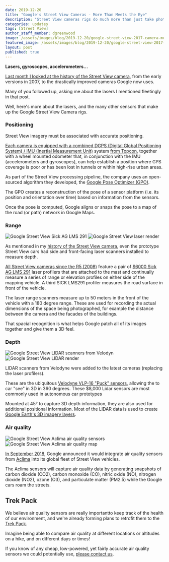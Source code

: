 ```yaml
---
date: 2019-12-20
title: "Google's Street View Cameras - More Than Meets the Eye"
description: "Street View cameras rigs do much more than just take photos."
categories: updates
tags: [Street View]
author_staff_member: dgreenwood
image: /assets/images/blog/2019-12-20/google-street-view-2017-camera-mounted-meta.jpg
featured_image: /assets/images/blog/2019-12-20/google-street-view-2017-camera-mounted-sm.jpg
layout: post
published: true
---
```


**Lasers, gyroscopes, accelerometers...**

[Last month I looked at the history of the Street View camera](/blog/2019/history-of-google-street-view-cameras), from the early versions in 2007, to the drastically improved cameras Google now uses.

Many of you followed up, asking me about the lasers I mentioned fleetingly in that post.

Well, here's more about the lasers, and the many other sensors that make up the Google Street View Camera rigs.

### Positioning

Street View imagery must be associated with accurate positioning.

[Each camera is equipped with a combined DGPS (Digital Global Positioning System) / IMU (Inertial Measurement Unit)](https://books.google.co.uk/books?id=dGpQDwAAQBAJ&pg=PA83&lpg=PA83) system [from Topcon](https://www.topconpositioning.com/mapping), together with a wheel mounted odometer that, in conjunction with the IMU (accelerometers and gyroscopes), can help establish a position where GPS coverage is poor or has been lost in tunnels or within high-rise urban areas.

As part of the Street View processing pipeline, the company uses an open-sourced algorithm they developed, the [Google Pose Optimizer (GPO)](http://code.google.com/p/gpo/wiki/GPO).

The GPO creates a reconstruction of the pose of a sensor platform (i.e. its position and orientation over time) based on information from the sensors.

Once the pose is computed, Google aligns or snaps the pose to a map of the road (or path) network in Google Maps.

### Range

<img class="img-fluid" src="/assets/images/blog/2019-12-20/google-street-view-sick-lms-291.jpg" alt="Google Street View Sick AG LMS 291" title="Google Street View Sick AG LMS 291" />

<img class="img-fluid" src="/assets/images/blog/2019-12-20/google-street-view-camera-laser-output.png" alt="Google Street View laser render" title="Google Street View laser render" />

As mentioned in my [history of the Street View camera](/blog/2019/history-of-google-street-view-cameras), even the prototype Street View cars had side and front-facing laser scanners installed to measure depth.

[All Street View cameras since the R5 (2008)](https://books.google.co.uk/books?id=dGpQDwAAQBAJ&pg=PA83&lpg=PA83) feature a pair of [$6000 Sick AG LMS 291](https://www.sick.com/gb/en/detection-and-ranging-solutions/2d-lidar-sensors/lms2xx/lms291-s05/p/p109849) laser profilers that are attached to the mast and continually measure a series of range or elevation profiles on either side of the mapping vehicle. A third SICK LMS291 profiler measures the road surface in front of the vehicle.

The laser range scanners measure up to 50 meters in the front of the vehicle with a 180 degree range. These are used for recording the actual dimensions of the space being photographed, for example the distance between the camera and the facades of the buildings. 

That spacial recognition is what helps Google patch all of its images together and give them a 3D feel.

### Depth

<img class="img-fluid" src="/assets/images/blog/2019-12-20/google-street-view-lidar-velodyn.jpg" alt="Google Street View LIDAR scanners from Velodyn" title="Google Street View LIDAR scanners from Velodyn" />

<img class="img-fluid" src="/assets/images/blog/2019-12-20/google-street-view-camera-lidar-output.jpg" alt="Google Street View LIDAR render" title="Google Street View LIDAR render" />

LIDAR scanners from Velodyne were added to the latest cameras (replacing the laser profilers).

These are the ubiquitous [Velodyne VLP-16 "Puck" sensors](http://velodynelidar.com/products.html), allowing the to car "see" in 3D in 360 degrees. These $8,000 Lidar sensors are most commonly used in autonomous car prototypes

Mounted at 45° to capture 3D depth information, they are also used for additional positional information. Most of the LIDAR data is used to create [Google Earth's 3D imagery layers](https://support.google.com/earth/answer/148131?hl=en).

### Air quality

<img class="img-fluid" src="/assets/images/blog/2019-12-20/google-street-view-aclima-air-quality.jpg" alt="Google Street View Aclima air quality sensors" title="Google Street View Aclima air quality sensors" />

<img class="img-fluid" src="/assets/images/blog/2019-12-20/google-street-view-aclima-air-quality-map.png" alt="Google Street View Aclima air quality map" title="Google Street View Aclima air quality map" />

[In September 2018](https://techcrunch.com/2018/09/12/google-street-view-cars-are-now-roaming-around-the-planet-checking-our-atmosphere-with-these-sensors/), Google announced it would integrate air quality sensors from [Aclima](https://aclima.io/#products) into its global fleet of Street View vehicles.

The Aclima sensors will capture air quality data by generating snapshots of carbon dioxide (CO2), carbon monoxide (CO), nitric oxide (NO), nitrogen dioxide (NO2), ozone (O3), and particulate matter (PM2.5) while the Google cars roam the streets.

## Trek Pack

We believe air quality sensors are really importantto keep track of the health of our environment, and we're already forming plans to retrofit them to the [Trek Pack](/trek-pack).

Imagine being able to compare air quality at different locations or altitudes on a hike, and on different days or times!

If you know of any cheap, low-powered, yet fairly accurate air quality sensors we could potentially use, [please contact us](/contact).